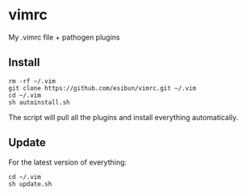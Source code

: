 # vimrc
My .vimrc file + pathogen plugins

## Install

    rm -rf ~/.vim
    git clone https://github.com/esibun/vimrc.git ~/.vim
    cd ~/.vim
    sh autoinstall.sh

The script will pull all the plugins and install everything automatically.

## Update

For the latest version of everything:

    cd ~/.vim
    sh update.sh
